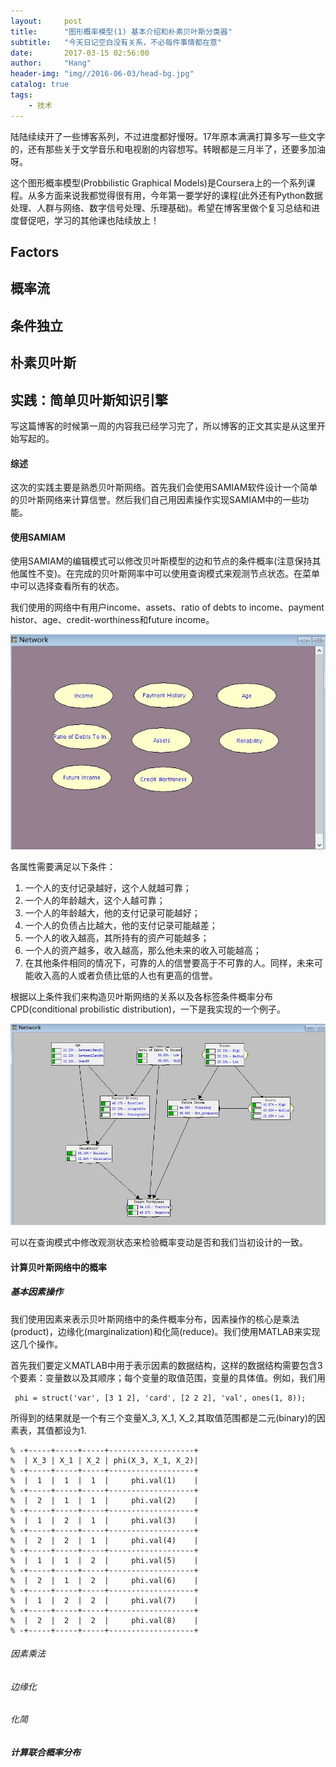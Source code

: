 ```yaml
---
layout:     post
title:      "图形概率模型(1) 基本介绍和朴素贝叶斯分类器"
subtitle:   "今天日记空白没有关系，不必每件事情都在意"
date:       2017-03-15 02:56:00
author:     "Hang"
header-img: "img//2016-06-03/head-bg.jpg"
catalog: true
tags:
    - 技术
---
```


陆陆续续开了一些博客系列，不过进度都好慢呀。17年原本满满打算多写一些文字的，还有那些关于文学音乐和电视剧的内容想写。转眼都是三月半了，还要多加油呀。

这个图形概率模型(Probbilistic Graphical Models)是Coursera上的一个系列课程。从多方面来说我都觉得很有用，今年第一要学好的课程(此外还有Python数据处理、人群与网络、数字信号处理、乐理基础)。希望在博客里做个复习总结和进度督促吧，学习的其他课也陆续放上！

## Factors

## 概率流

## 条件独立

## 朴素贝叶斯

## 实践：简单贝叶斯知识引擎

写这篇博客的时候第一周的内容我已经学习完了，所以博客的正文其实是从这里开始写起的。

#### 综述

这次的实践主要是熟悉贝叶斯网络。首先我们会使用SAMIAM软件设计一个简单的贝叶斯网络来计算信誉。然后我们自己用因素操作实现SAMIAM中的一些功能。

#### 使用SAMIAM

使用SAMIAM的编辑模式可以修改贝叶斯模型的边和节点的条件概率(注意保持其他属性不变)。在完成的贝叶斯网率中可以使用查询模式来观测节点状态。在菜单中可以选择查看所有的状态。

我们使用的网络中有用户income、assets、ratio of debts to income、payment histor、age、credit-worthiness和future income。

![](/img/2017-03-15/credit.jpg)

各属性需要满足以下条件：

1. 一个人的支付记录越好，这个人就越可靠；
2. 一个人的年龄越大，这个人越可靠；
3. 一个人的年龄越大，他的支付记录可能越好；
4. 一个人的负债占比越大，他的支付记录可能越差；
5. 一个人的收入越高，其所持有的资产可能越多；
6. 一个人的资产越多，收入越高，那么他未来的收入可能越高；
7. 在其他条件相同的情况下，可靠的人的信誉要高于不可靠的人。同样，未来可能收入高的人或者负债比低的人也有更高的信誉。

根据以上条件我们来构造贝叶斯网络的关系以及各标签条件概率分布CPD(conditional probilistic distribution)，一下是我实现的一个例子。

![](/img/2017-03-15/bn.jpg)

可以在查询模式中修改观测状态来检验概率变动是否和我们当初设计的一致。

#### 计算贝叶斯网络中的概率

##### 基本因素操作

我们使用因素来表示贝叶斯网络中的条件概率分布，因素操作的核心是乘法(product)，边缘化(marginalization)和化简(reduce)。我们使用MATLAB来实现这几个操作。

首先我们要定义MATLAB中用于表示因素的数据结构，这样的数据结构需要包含3个要素：变量数以及其顺序；每个变量的取值范围，变量的具体值。例如，我们用

```
 phi = struct('var', [3 1 2], 'card', [2 2 2], 'val', ones(1, 8));
```

所得到的结果就是一个有三个变量X_3, X_1, X_2,其取值范围都是二元(binary)的因素表，其值都设为1.

```
% -+-----+-----+-----+-------------------+   
%  | X_3 | X_1 | X_2 | phi(X_3, X_1, X_2)|
% -+-----+-----+-----+-------------------+
%  |  1  |  1  |  1  |     phi.val(1)    |
% -+-----+-----+-----+-------------------+
%  |  2  |  1  |  1  |     phi.val(2)    |
% -+-----+-----+-----+-------------------+
%  |  1  |  2  |  1  |     phi.val(3)    |
% -+-----+-----+-----+-------------------+
%  |  2  |  2  |  1  |     phi.val(4)    |
% -+-----+-----+-----+-------------------+
%  |  1  |  1  |  2  |     phi.val(5)    |
% -+-----+-----+-----+-------------------+
%  |  2  |  1  |  2  |     phi.val(6)    |
% -+-----+-----+-----+-------------------+
%  |  1  |  2  |  2  |     phi.val(7)    |
% -+-----+-----+-----+-------------------+
%  |  2  |  2  |  2  |     phi.val(8)    |
% -+-----+-----+-----+-------------------+
```



###### 因素乘法

###### 边缘化

###### 化简


##### 计算联合概率分布

